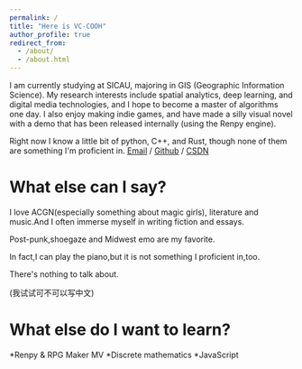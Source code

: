 ```yaml
---
permalink: /
title: "Here is VC-COOH"
author_profile: true
redirect_from: 
  - /about/
  - /about.html
---
```


I am currently studying at SICAU, majoring in GIS (Geographic Information Science). My research interests include spatial analytics, deep learning, and digital media technologies, and I hope to become a master of algorithms one day. I also enjoy making indie games, and have made a silly visual novel with a demo that has been released internally (using the Renpy engine). 

Right now I know a little bit of python, C++, and Rust, though none of them are something I'm proficient in.
[Email](mailto:1985528002@qq.com) / [Github](https://github.com/VC-COOH) / [CSDN](https://blog.csdn.net/m0_74124393?spm=1000.2115.3001.5343)

What else can I say?
======
I love ACGN(especially something about magic girls), literature and music.And I often immerse myself in writing fiction and essays.

Post-punk,shoegaze and Midwest emo are my favorite.

In fact,I can play the piano,but it is not something I proficient in,too.

There's nothing to talk about.

(我试试可不可以写中文)


What else do I want to learn?
======
*Renpy & RPG Maker MV
*Discrete mathematics
*JavaScript



